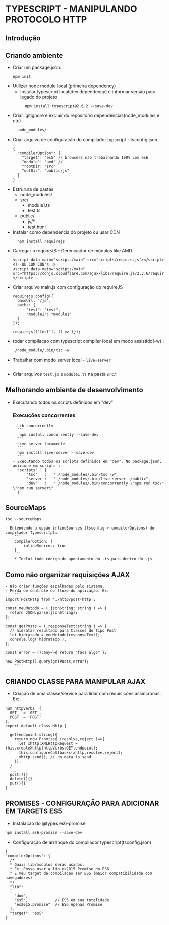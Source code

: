 # TYPESCRIPT - MANIPULANDO PROTOCOLO HTTP

## Introdução

## Criando ambiente
- Criar um package.json:
    ```
    npm init
    ```
- Utilizar node module local (primeira dependency)
  - Instalar typescript local(dev dependency) e informar versão para legado do projeto
    ```
      npm install typescript@2.6.2 --save-dev
    ```
- Criar .gitignore e excluir do repositório dependencias(node_modules e etc)
    ```
      node_modules/
    ```
- Criar arquivo de configuração do compilador typscript - tsconfig.json
    ```
    {
      "compilerOption": {
        "target": "es5" // browsers nao trabalhando 100% com es6
        "module": "amd" // 
        "rootDir: "src"
        "outDir": "public/js"
      }
    }
    ```
- Estrurura de pastas
  * node_modules/
  * src/
    * module1.ts
    * test.ts
  * public/
    * js/*
    * test.html
- Instalar como dependencia do projeto ou usar CDN
  ```
    npm install requirejs
  ```
- Carregar o requireJS - Gerenciador de módulos like AMD
  ```
  <script data-main="scripts/main" src="scripts/require.js"></script>
  <!--OU COM CDN's-->
  <script data-main="scripts/main" src="https://cdnjs.cloudflare.com/ajax/libs/require.js/2.3.6/require.min.js"></script>
  ```
- Criar arquivo main.js com configuração do requireJS
  ```
  requirejs.config({
    baseUrl: '/js',
    paths: {
        "test": "test",
        "module1": "module1"
    }
  });
  
  requirejs(['test'], () => {});
  ```
- rodar compilacao com typescript compiler local em modo assistido(-w) : 
  ```
  ./node_module/.bin/tsc -w 
  ```
- Trabalhar com modo server local - ```live-server```
  ```
  
- Criar arquivos ```test.js``` e ```module1.ts``` na pasta ```src/```:


## Melhorando ambiente de desenvolvimento
- Executando todos os scripts definidos em "dev"
    ### Execuções concorrentes
      - Lib concorrently
        ```
         npm install concorrently --save-dev
        ```
      - Live-server locamente
        ```
        npm install live-server --save-dev
        ```
      - Executando todos os scripts definidos em "dev". No package.json, adicione em scripts :
        "scripts" : {
            "tsc"   :   "./node_modules/.bin/tsc -w",
            "server :   "./node_modules/.bin/live-server ./public",
            "dev"   :   "./node_modules/.bin/concorrently \"npm run tsc\" \"npm run server\"
        }
    
## SourceMaps
    tsc --sourceMaps
    
    - Entendendo a opção inlineSources (tsconfig > compilerOptions) do compilador Typescritpt:
        ```
        compilerOption: {
            inlineSources: true
        }
        ```
        * Inclui todo código do apontamento do .ts para dentro do .js
    

## Como não organizar requisições AJAX
	- Não criar funções espalhadas pelo sistema. 
	- Perda de controle do fluxo do aplicação. Ex:
		```
    import PostHttp from './http/post-http';

    const meuMetodo = ( jsonString: string ) => {
      return JSON.parse(jsonString);
    };

    const getPosts = ( responseText:string ) => {
      // hidratar resultado para Classes do tipo Post
      let hidratado = meuMetodo(responseText);
      console.log( hidratado );
    };

    const error = ():any=>{ return "faca algo" }; 

    new PostHttp().query(getPosts,error);
		```

## CRIANDO CLASSE PARA MANIPULAR AJAX
  - Criação de uma classe/service para lidar com requisicões assíncronas. Ex:
  ```
  num httpVerbs  {
    GET   = 'GET',
    POST  = 'POST'
  };
  export default class Http {

    get(endpoint:string){
      return new Promise( (resolve,reject )=>{
        let xhttp:XMLHttpRequest = this.createXhttp(httpVerbs.GET,endpoint);
        this.configureCallbacks(xhttp,resolve,reject);
        xhttp.send(); // no data to send
      });
    }
    ...
    post(){}
    delete(){}
    put(){}
  }
  ```



## PROMISES - CONFIGURAÇÃO PARA ADICIONAR EM TARGETS ES5

  - Instalação do @types es6-promise
  ```
  npm install es6-promise --save-dev
  ```
  - Configuração de arranque do compilador typescript(tsconfig.json)
  ```
  {
  "compilerOptions": {
    /*
    * Quais lib/modulos serao usados. 
    * Ex: Posso usar a lib es2015.Promise do ES6. 
    * E meu target de compilacao ser ES5 (maior compatibilidade com navegadores)
    */
    "lib": 
    [ 
      "dom",
      "es5",            // ES5 em sua totalidade 
      "es2015.promise"  // ES6 Apenas Promise
    ],
    "target": "es5"
  }
  ```




 